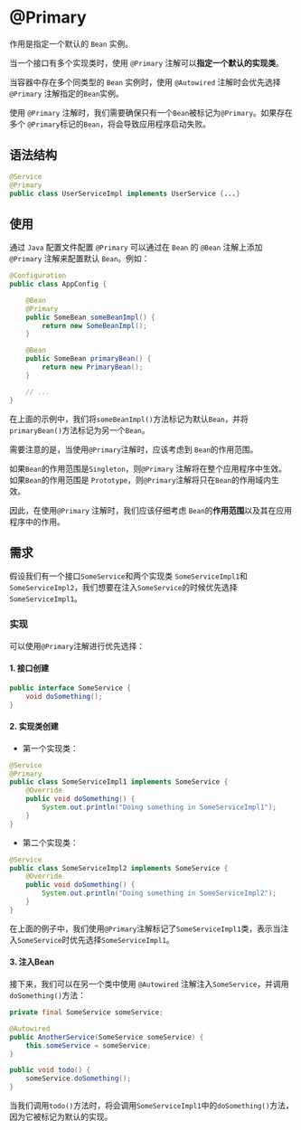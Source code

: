 # @Primary

作用是指定一个默认的 `Bean` 实例。

当一个接口有多个实现类时，使用 `@Primary` 注解可以**指定一个默认的实现类**。

当容器中存在多个同类型的 `Bean` 实例时，使用 `@Autowired` 注解时会优先选择 `@Primary` 注解指定的`Bean`实例。

使用 `@Primary` 注解时，我们需要确保只有一个`Bean`被标记为`@Primary`。如果存在多个 `@Primary`标记的`Bean`，将会导致应用程序启动失败。

## 语法结构

```java
@Service
@Primary
public class UserServiceImpl implements UserService {...}
```

## 使用
通过 `Java` 配置文件配置 `@Primary`
可以通过在 `Bean` 的 `@Bean` 注解上添加 `@Primary` 注解来配置默认 `Bean`。例如：

```java
@Configuration
public class AppConfig {

    @Bean
    @Primary
    public SomeBean someBeanImpl() {
        return new SomeBeanImpl();
    }

    @Bean
    public SomeBean primaryBean() {
        return new PrimaryBean();
    }

    // ...
}
```

在上面的示例中，我们将`someBeanImpl()`方法标记为默认`Bean`，并将`primaryBean()`方法标记为另一个`Bean`。

需要注意的是，当使用`@Primary`注解时，应该考虑到 `Bean`的作用范围。

如果`Bean`的作用范围是`Singleton`，则`@Primary` 注解将在整个应用程序中生效。如果`Bean`的作用范围是 `Prototype`，则`@Primary`注解将只在`Bean`的作用域内生效。

因此，在使用`@Primary` 注解时，我们应该仔细考虑 `Bean`的**作用范围**以及其在应用程序中的作用。


## 需求

假设我们有一个接口`SomeService`和两个实现类 `SomeServiceImpl1`和 `SomeServiceImpl2`，我们想要在注入`SomeService`的时候优先选择 `SomeServiceImpl1`。

### 实现

可以使用`@Primary`注解进行优先选择：


#### 1. 接口创建

```java
public interface SomeService {
    void doSomething();
}
```

#### 2. 实现类创建

- 第一个实现类：

```java
@Service
@Primary
public class SomeServiceImpl1 implements SomeService {
    @Override
    public void doSomething() {
        System.out.println("Doing something in SomeServiceImpl1");
    }
}
```

- 第二个实现类：

```java
@Service
public class SomeServiceImpl2 implements SomeService {
    @Override
    public void doSomething() {
        System.out.println("Doing something in SomeServiceImpl2");
    }
}
```

在上面的例子中，我们使用`@Primary`注解标记了`SomeServiceImpl1`类，表示当注入`SomeService`时优先选择`SomeServiceImpl1`。

#### 3. 注入Bean

接下来，我们可以在另一个类中使用 `@Autowired` 注解注入`SomeService`，并调用`doSomething()`方法：

```java
private final SomeService someService;

@Autowired
public AnotherService(SomeService someService) {
    this.someService = someService;
}

public void todo() {
    someService.doSomething();
}
```

当我们调用`todo()`方法时，将会调用`SomeServiceImpl1`中的`doSomething()`方法，因为它被标记为默认的实现。